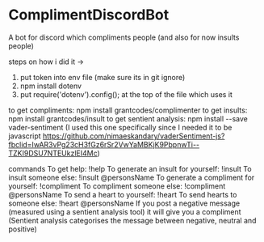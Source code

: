 # ComplimentDiscordBot
A bot for discord which compliments people
(and also for now insults people)

steps on how i did it ->
1. put token into env file (make sure its in git ignore)
2. npm install dotenv
3. put require('dotenv').config(); at the top of the file which uses it 

to get compliments: npm install grantcodes/complimenter
to get insults: npm install grantcodes/insult
to get sentient analysis: npm install --save vader-sentiment
(I used this one specifically since I needed it to be javascript https://github.com/nimaeskandary/vaderSentiment-js?fbclid=IwAR3vPg23cH3fGz6rSr2VwYaMBKjK9PbpnwTi--TZKI9DSU7NTEUkzlEI4Mc)



commands
To get help: !help
To generate an insult for yourself: !insult
To insult someone else: !insult @personsName
To generate a compliment for yourself: !compliment
To compliment someone else: !compliment @personsName
To send a heart to yourself: !heart
To send hearts to someone else: !heart @personsName
If you post a negative message (measured using a sentient analysis tool) it will give you a compliment
(Sentient analysis categorises the message between negative, neutral and positive)


                     